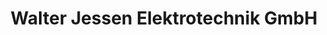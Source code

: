 ---
title: "Walter Jessen Elektrotechnik GmbH"
url: /schleswig/walter-jessen-elektrotechnik-gmbh/
shop: Elektronik
---